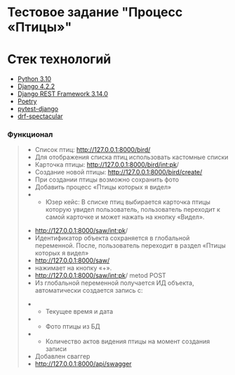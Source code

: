 # Тестовое задание "Процесс «Птицы»"

# Стек технологий

- [Python 3.10](https://www.python.org/)
- [Django 4.2.2](https://www.djangoproject.com/)
- [Django REST Framework 3.14.0](https://www.django-rest-framework.org/)
- [Poetry](https://python-poetry.org/)
- [pytest-django](https://pytest-django.readthedocs.io/en/latest/index.html)
- [drf-spectacular](https://pypi.org/project/drf-spectacular/)

### Функционал
>* Список птиц: http://127.0.0.1:8000/bird/
>* Для отображения списка птиц использовать кастомные списки
>* Карточка птицы: http://127.0.0.1:8000/bird/<int:pk>/
>* Создание новой птицы: http://127.0.0.1:8000/bird/create/
>* При создании птицы возможно сохранить фото
>* Добавить процесс «Птицы которых я видел»
>* - Юзер кейс: В списке птиц выбирается карточка птицы которую увидел пользователь, пользователь переходит к 
     самой карточке и может нажать на кнопку «Видел».
>- http://127.0.0.1:8000/saw/<int:pk>/
>-   Идентификатор объекта сохраняется в глобальной переменной. 
     После, пользователь переходит в раздел «Птицы которых я видел»
>- http://127.0.0.1:8000/saw/
>-  нажимает на кнопку «+». 
>-  http://127.0.0.1:8000/saw/<int:pk>/ metod POST
>-  Из глобальной переменной
     получается ИД объекта, автоматически создается запись с: 
>* - Текущее время и дата
>* - Фото птицы из БД
>* - Количество актов видения птицы на момент создания записи
>*  Добавлен сваггер
>* http://127.0.0.1:8000/api/swagger